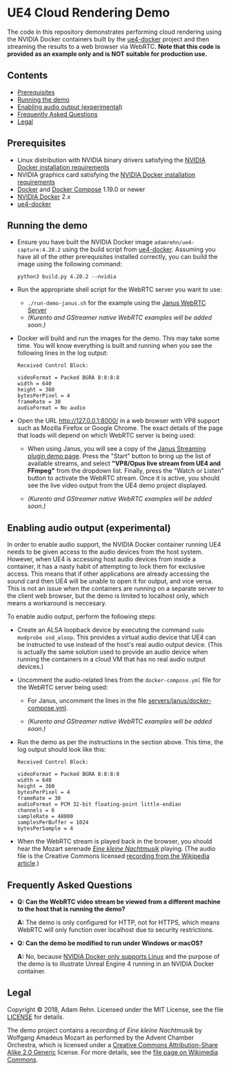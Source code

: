 UE4 Cloud Rendering Demo
========================

The code in this repository demonstrates performing cloud rendering using the NVIDIA Docker containers built by the [ue4-docker](https://github.com/adamrehn/ue4-docker) project and then streaming the results to a web browser via WebRTC. **Note that this code is provided as an example only and is NOT suitable for production use.**

## Contents

- [Prerequisites](#prerequisites)
- [Running the demo](#running-the-demo)
- [Enabling audio output (experimental)](#enabling-audio-output-experimental)
- [Frequently Asked Questions](#frequently-asked-questions)
- [Legal](#legal)


## Prerequisites

- Linux distribution with NVIDIA binary drivers satisfying the [NVIDIA Docker installation requirements](https://github.com/NVIDIA/nvidia-docker/wiki/Installation-(version-2.0)#prerequisites)
- NVIDIA graphics card satisfying the [NVIDIA Docker installation requirements](https://github.com/NVIDIA/nvidia-docker/wiki/Installation-(version-2.0)#prerequisites)
- [Docker](https://www.docker.com/) and [Docker Compose](https://docs.docker.com/compose/) 1.19.0 or newer
- [NVIDIA Docker](https://github.com/NVIDIA/nvidia-docker) 2.x
- [ue4-docker](https://github.com/adamrehn/ue4-docker)


## Running the demo

- Ensure you have built the NVIDIA Docker image `adamrehn/ue4-capture:4.20.2` using the build script from [ue4-docker](https://github.com/adamrehn/ue4-docker). Assuming you have all of the other prerequisites installed correctly, you can build the image using the following command:
  
  ```
  python3 build.py 4.20.2 --nvidia
  ```

- Run the appropriate shell script for the WebRTC server you want to use:
  
  - `./run-demo-janus.sh` for the example using the [Janus WebRTC Server](https://janus.conf.meetecho.com/)
  - *(Kurento and GStreamer native WebRTC examples will be added soon.)*

- Docker will build and run the images for the demo. This may take some time. You will know everything is built and running when you see the following lines in the log output:
  
  ```
  Received Control Block:
  
  videoFormat = Packed BGRA 8:8:8:8
  width = 640
  height = 360
  bytesPerPixel = 4
  frameRate = 30
  audioFormat = No audio
  ```

- Open the URL <http://127.0.0.1:8000/> in a web browser with VP8 support such as Mozilla Firefox or Google Chrome. The exact details of the page that loads will depend on which WebRTC server is being used:
  
  - When using Janus, you will see a copy of the [Janus Streaming plugin demo page](https://janus.conf.meetecho.com/streamingtest.html). Press the "Start" button to bring up the list of available streams, and select **"VP8/Opus live stream from UE4 and FFmpeg"** from the dropdown list. Finally, press the "Watch or Listen" button to activate the WebRTC stream. Once it is active, you should see the live video output from the UE4 demo project displayed.
  
  - *(Kurento and GStreamer native WebRTC examples will be added soon.)*


## Enabling audio output (experimental)

In order to enable audio support, the NVIDIA Docker container running UE4 needs to be given access to the audio devices from the host system. However, when UE4 is accessing host audio devices from inside a container, it has a nasty habit of attempting to lock them for exclusive access. This means that if other applications are already accessing the sound card then UE4 will be unable to open it for output, and vice versa. This is not an issue when the containers are running on a separate server to the client web browser, but the demo is limited to localhost only, which means a workaround is neccesary.

To enable audio output, perform the following steps:

- Create an ALSA loopback device by executing the command `sudo modprobe snd_aloop`. This provides a virtual audio device that UE4 can be instructed to use instead of the host's real audio output device. (This is actually the same solution used to provide an audio device when running the containers in a cloud VM that has no real audio output devices.)

- Uncomment the audio-related lines from the `docker-compose.yml` file for the WebRTC server being used:
  
  - For Janus, uncomment the lines in the file [servers/janus/docker-compose.yml](./servers/janus/docker-compose.yml).
  
  - *(Kurento and GStreamer native WebRTC examples will be added soon.)*

- Run the demo as per the instructions in the section above. This time, the log output should look like this:
  
  ```
  Received Control Block:
  
  videoFormat = Packed BGRA 8:8:8:8
  width = 640
  height = 360
  bytesPerPixel = 4
  frameRate = 30
  audioFormat = PCM 32-bit floating-point little-endian
  channels = 6
  sampleRate = 48000
  samplesPerBuffer = 1024
  bytesPerSample = 4
  ```

- When the WebRTC stream is played back in the browser, you should hear the Mozart serenade *[Eine kleine Nachtmusik](https://en.wikipedia.org/wiki/Eine_kleine_Nachtmusik)* playing. (The audio file is the Creative Commons licensed [recording from the Wikipedia article](https://en.wikipedia.org/wiki/File:Mozart_-_Eine_kleine_Nachtmusik_-_1._Allegro.ogg).)


## Frequently Asked Questions

- **Q: Can the WebRTC video stream be viewed from a different machine to the host that is running the demo?**
  
  **A:** The demo is only configured for HTTP, not for HTTPS, which means WebRTC will only function over localhost due to security restrictions.

- **Q: Can the demo be modified to run under Windows or macOS?**
  
  **A:** No, because [NVIDIA Docker only supports Linux](https://github.com/NVIDIA/nvidia-docker/wiki/Frequently-Asked-Questions#platform-support) and the purpose of the demo is to illustrate Unreal Engine 4 running in an NVIDIA Docker container.


## Legal

Copyright &copy; 2018, Adam Rehn. Licensed under the MIT License, see the file [LICENSE](./LICENSE) for details.

The demo project contains a recording of *Eine kleine Nachtmusik* by Wolfgang Amadeus Mozart as performed by the Advent Chamber Orchestra, which is licensed under a [Creative Commons Attribution-Share Alike 2.0 Generic](https://creativecommons.org/licenses/by-sa/2.0/deed.en) license. For more details, see the [file page on Wikimedia Commons](https://commons.wikimedia.org/wiki/File:Mozart_-_Eine_kleine_Nachtmusik_-_1._Allegro.ogg).
